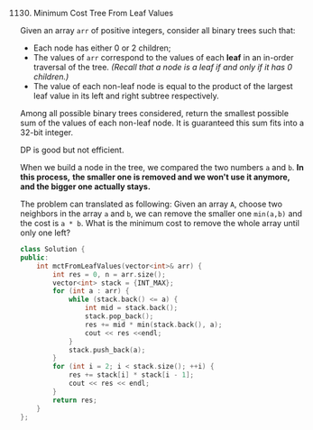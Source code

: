 1130. Minimum Cost Tree From Leaf Values

Given an array `arr` of positive integers, consider all binary trees such that:

- Each node has either 0 or 2 children;
- The values of `arr` correspond to the values of each **leaf** in an in-order traversal of the tree. *(Recall that a node is a leaf if and only if it has 0 children.)*
- The value of each non-leaf node is equal to the product of the largest leaf value in its left and right subtree respectively.

Among all possible binary trees considered, return the smallest possible sum of the values of each non-leaf node. It is guaranteed this sum fits into a 32-bit integer.



DP is good but not efficient. 

When we build a node in the tree, we compared the two numbers `a` and `b`.
**In this process,**
**the smaller one is removed and we won't use it anymore,**
**and the bigger one actually stays.**



The problem can translated as following:
Given an array `A`, choose two neighbors in the array `a` and `b`,
we can remove the smaller one `min(a,b)` and the cost is `a * b`.
What is the minimum cost to remove the whole array until only one left?



```c++
class Solution {
public:
    int mctFromLeafValues(vector<int>& arr) {
        int res = 0, n = arr.size();
        vector<int> stack = {INT_MAX};
        for (int a : arr) {
            while (stack.back() <= a) {
                int mid = stack.back();
                stack.pop_back();
                res += mid * min(stack.back(), a);
                cout << res <<endl;
            }
            stack.push_back(a);
        }
        for (int i = 2; i < stack.size(); ++i) {
            res += stack[i] * stack[i - 1];
            cout << res << endl;
        }
        return res;
    }
};
```

